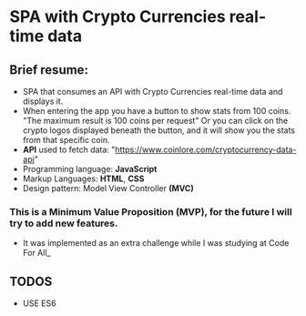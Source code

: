 # SPA with Crypto Currencies real-time data 
## Brief resume:
* SPA that consumes an API with Crypto Currencies real-time data and displays it.
* When entering the app you have a button to show stats from 100 coins. "The maximum result is 100 coins per request" Or you can click on the crypto logos displayed beneath the button, and it will show you the stats from that specific coin.
* **API** used to fetch data: "https://www.coinlore.com/cryptocurrency-data-api"
* Programming language: **JavaScript**
* Markup Languages: **HTML**, **CSS**
* Design pattern: Model View Controller **(MVC)**


### This is a Minimum Value Proposition (MVP), for the future I will try to add new features.
* It was implemented as an extra challenge while I was studying at Code For All_
## TODOS 
* USE ES6




